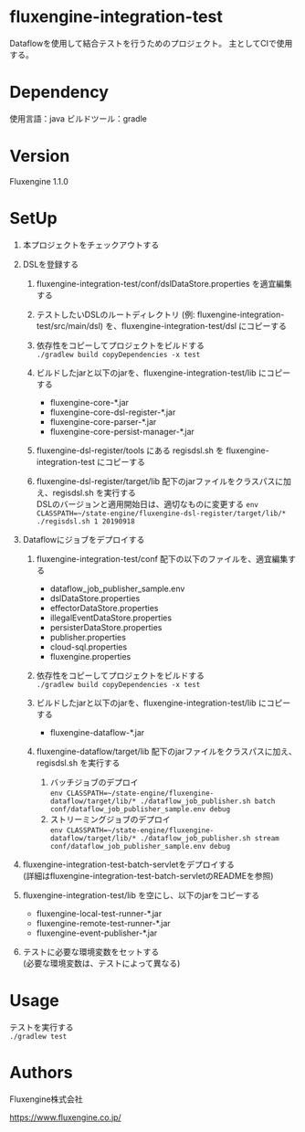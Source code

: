 # fluxengine-integration-test
Dataflowを使用して結合テストを行うためのプロジェクト。
主としてCIで使用する。

# Dependency
使用言語：java
ビルドツール：gradle

# Version
Fluxengine 1.1.0

# SetUp

1. 本プロジェクトをチェックアウトする

2. DSLを登録する
    1. fluxengine-integration-test/conf/dslDataStore.properties を適宜編集する

    2. テストしたいDSLのルートディレクトリ (例: fluxengine-integration-test/src/main/dsl) を、fluxengine-integration-test/dsl にコピーする

    3. 依存性をコピーしてプロジェクトをビルドする  
```./gradlew build copyDependencies -x test```

    4. ビルドしたjarと以下のjarを、fluxengine-integration-test/lib にコピーする
        - fluxengine-core-\*.jar
        - fluxengine-core-dsl-register-\*.jar
        - fluxengine-core-parser-\*.jar
        - fluxengine-core-persist-manager-\*.jar

    5. fluxengine-dsl-register/tools にある regisdsl.sh を fluxengine-integration-test にコピーする

    6. fluxengine-dsl-register/target/lib 配下のjarファイルをクラスパスに加え、regisdsl.sh を実行する  
    DSLのバージョンと適用開始日は、適切なものに変更する
```env CLASSPATH=~/state-engine/fluxengine-dsl-register/target/lib/* ./regisdsl.sh 1 20190918```

3. Dataflowにジョブをデプロイする
    1. fluxengine-integration-test/conf 配下の以下のファイルを、適宜編集する
        - dataflow_job_publisher_sample.env
        - dslDataStore.properties
        - effectorDataStore.properties
        - illegalEventDataStore.properties
        - persisterDataStore.properties
        - publisher.properties
        - cloud-sql.properties
        - fluxengine.properties

    2. 依存性をコピーしてプロジェクトをビルドする  
```./gradlew build copyDependencies -x test```

    3. ビルドしたjarと以下のjarを、fluxengine-integration-test/lib にコピーする 
        - fluxengine-dataflow-\*.jar

    4. fluxengine-dataflow/target/lib 配下のjarファイルをクラスパスに加え、regisdsl.sh を実行する  
        1. バッチジョブのデプロイ  
```env CLASSPATH=~/state-engine/fluxengine-dataflow/target/lib/* ./dataflow_job_publisher.sh batch conf/dataflow_job_publisher_sample.env debug```
        2. ストリーミングジョブのデプロイ  
```env CLASSPATH=~/state-engine/fluxengine-dataflow/target/lib/* ./dataflow_job_publisher.sh stream conf/dataflow_job_publisher_sample.env debug```

4. fluxengine-integration-test-batch-servletをデプロイする  
(詳細はfluxengine-integration-test-batch-servletのREADMEを参照)

5. fluxengine-integration-test/lib を空にし、以下のjarをコピーする
    - fluxengine-local-test-runner-\*.jar
    - fluxengine-remote-test-runner-\*.jar
    - fluxengine-event-publisher-\*.jar

6. テストに必要な環境変数をセットする  
(必要な環境変数は、テストによって異なる)

# Usage

テストを実行する  
```./gradlew test```

# Authors
Fluxengine株式会社

https://www.fluxengine.co.jp/
